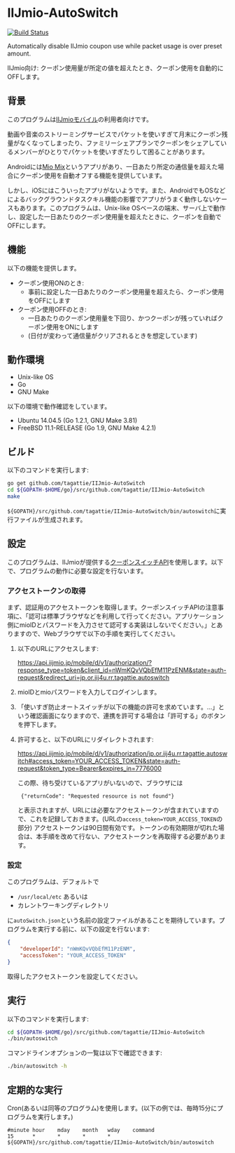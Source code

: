# IIJmio-AutoSwitch
[![Build Status](https://travis-ci.org/tagattie/IIJmio-AutoSwitch.svg?branch=master)](https://travis-ci.org/tagattie/IIJmio-AutoSwitch)

Automatically disable IIJmio coupon use while packet usage is over preset amount.

IIJmio向け: クーポン使用量が所定の値を超えたとき、クーポン使用を自動的にOFFします。

## 背景
このプログラムは[IIJmioモバイル](https://www.iijmio.jp/)の利用者向けです。

動画や音楽のストリーミングサービスでパケットを使いすぎて月末にクーポン残量がなくなってしまったり、ファミリーシェアプランでクーポンをシェアしているメンバーがひとりでパケットを使いすぎたりして困ることがあります。

Androidには[Mio Mix](https://play.google.com/store/apps/details?id=com.itworks.miomix)というアプリがあり、一日あたり所定の通信量を超えた場合にクーポン使用を自動オフする機能を提供しています。

しかし、iOSにはこういったアプリがないようです。また、AndroidでもOSなどによるバックグラウンドタスクキル機能の影響でアプリがうまく動作しないケースもあります。このプログラムは、Unix-like OSベースの端末、サーバ上で動作し、設定した一日あたりのクーポン使用量を超えたときに、クーポンを自動でOFFにします。

## 機能
以下の機能を提供します。

- クーポン使用ONのとき:
  - 事前に設定した一日あたりのクーポン使用量を超えたら、クーポン使用をOFFにします
- クーポン使用OFFのとき:
  - 一日あたりのクーポン使用量を下回り、かつクーポンが残っていればクーポン使用をONにします
  - (日付が変わって通信量がクリアされるときを想定しています)

## 動作環境
- Unix-like OS
- Go
- GNU Make

以下の環境で動作確認をしています。

- Ubuntu 14.04.5 (Go 1.2.1, GNU Make 3.81)
- FreeBSD 11.1-RELEASE (Go 1.9, GNU Make 4.2.1)

## ビルド
以下のコマンドを実行します:

```sh
go get github.com/tagattie/IIJmio-AutoSwitch
cd ${GOPATH-$HOME/go}/src/github.com/tagattie/IIJmio-AutoSwitch
make
```

`${GOPATH}/src/github.com/tagattie/IIJmio-AutoSwitch/bin/autoswitch`に実行ファイルが生成されます。

## 設定
このプログラムは、IIJmioが提供する[クーポンスイッチAPI](https://www.iijmio.jp/hdd/coupon/mioponapi.jsp)を使用します。以下で、プログラムの動作に必要な設定を行ないます。

### アクセストークンの取得
まず、認証用のアクセストークンを取得します。クーポンスイッチAPIの注意事項に、「認可は標準ブラウザなどを利用して行ってください。アプリケーション側にmioIDとパスワードを入力させて認可する実装はしないでください。」とありますので、Webブラウザで以下の手順を実行してください。

1. 以下のURLにアクセスします:

    <https://api.iijmio.jp/mobile/d/v1/authorization/?response_type=token&client_id=nWmKQvVQbEfM11PzENM&state=auth-request&redirect_uri=jp.or.iij4u.rr.tagattie.autoswitch>

1. mioIDとmioパスワードを入力してログインします。
1. 「使いすぎ防止オートスイッチが以下の機能の許可を求めています。...」という確認画面になりますので、連携を許可する場合は「許可する」のボタンを押下します。
1. 許可すると、以下のURLにリダイレクトされます:

    <https://api.iijmio.jp/mobile/d/v1/authorization/jp.or.iij4u.rr.tagattie.autoswitch#access_token=YOUR_ACCESS_TOKEN&state=auth-request&token_type=Bearer&expires_in=7776000>

    この際、待ち受けているアプリがいないので、ブラウザには

        {"returnCode": "Requested resource is not found"}

    と表示されますが、URLには必要なアクセストークンが含まれていますので、これを記録しておきます。(URLの`access_token=YOUR_ACCESS_TOKEN`の部分) アクセストークンは90日間有効です。トークンの有効期限が切れた場合は、本手順を改めて行ない、アクセストークンを再取得する必要があります。

### 設定
このプログラムは、デフォルトで

- `/usr/local/etc` あるいは
- カレントワーキングディレクトリ

に`autoSwitch.json`という名前の設定ファイルがあることを期待しています。プログラムを実行する前に、以下の設定を行ないます:

```json:autoSwitch.json
{
    "developerId": "nWmKQvVQbEfM11PzENM",
    "accessToken": "YOUR_ACCESS_TOKEN"
}
```

取得したアクセストークンを設定してください。

## 実行
以下のコマンドを実行します:

```sh
cd ${GOPATH-$HOME/go}/src/github.com/tagattie/IIJmio-AutoSwitch
./bin/autoswitch
```

コマンドラインオプションの一覧は以下で確認できます:

```sh
./bin/autoswitch -h
```

## 定期的な実行
Cron(あるいは同等のプログラム)を使用します。(以下の例では、毎時15分にプログラムを実行します。)

    #minute hour    mday    month   wday    command
    15      *       *       *       *       ${GOPATH}/src/github.com/tagattie/IIJmio-AutoSwitch/bin/autoswitch
